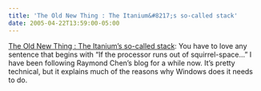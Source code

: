```yaml
---
title: 'The Old New Thing : The Itanium&#8217;s so-called stack'
date: 2005-04-22T13:59:00-05:00
---
```

[The Old New Thing : The Itanium&#8217;s so-called stack](http://blogs.msdn.com/oldnewthing/archive/2005/04/21/410397.aspx): You have to love any sentence that begins with &#8220;If the processor runs out of squirrel-space&#8230;&#8221; I have been following Raymond Chen&#8217;s blog for a while now. It&#8217;s pretty technical, but it explains much of the reasons why Windows does it needs to do.
